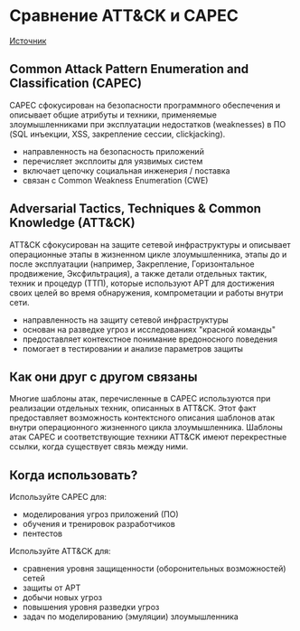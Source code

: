 # Сравнение ATT&CK и CAPEC
[Источник](https://capec.mitre.org/about/attack_comparison.html)

## Common Attack Pattern Enumeration and Classification (CAPEC)
CAPEC сфокусирован на безопасности программного обеспечения и описывает общие атрибуты и техники, применяемые злоумышленниками при эксплуатации недостатков (weaknesses) в ПО (SQL инъекции, XSS, закрепление сессии, clickjacking).

- направленность на безопасность приложений
- перечисляет эксплоиты для уязвимых систем
- включает цепочку социальная инженерия / поставка
- связан с Common Weakness Enumeration (CWE)

## Adversarial Tactics, Techniques & Common Knowledge (ATT&CK)
ATT&CK сфокусирован на защите сетевой инфраструктуры и описывает операционные этапы в жизненном цикле злоумышленника, этапы до и после эксплуатации (например, Закрепление, Горизонтальное продвижение, Эксфильтрация), а также детали отдельных тактик, техник и процедур (ТТП), которые используют APT для достижения своих целей во время обнаружения, компрометации и работы внутри сети.

- направленность на защиту сетевой инфраструктуры
- основан на разведке угроз и исследованиях "красной команды"
- предоставляет контекстное понимание вредоносного поведения
- помогает в тестировании и анализе параметров защиты

## Как они друг с другом связаны
Многие шаблоны атак, перечисленные в CAPEC используются при реализации отдельных техник, описанных в ATT&CK. Этот факт предоставляет возможность контектсного описания шаблонов атак внутри операционного жизненного цикла злоумышленника. Шаблоны атак CAPEC и соответствующие техники ATT&CK имеют перекрестные ссылки, когда существует связь между ними.

## Когда использовать?
Используйте CAPEC для:
- моделирования угроз приложений (ПО)
- обучения и тренировок разработчиков
- пентестов

Используйте ATT&CK для:
- сравнения уровня защищенности (оборонительных возможностей) сетей
- защиты от APT
- добычи новых угроз
- повышения уровня разведки угроз
- задач по моделированию (эмуляции) злоумышленника
